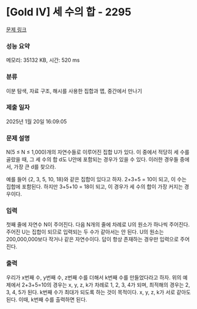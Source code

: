 # [Gold IV] 세 수의 합 - 2295 

[문제 링크](https://www.acmicpc.net/problem/2295) 

### 성능 요약

메모리: 35132 KB, 시간: 520 ms

### 분류

이분 탐색, 자료 구조, 해시를 사용한 집합과 맵, 중간에서 만나기

### 제출 일자

2025년 1월 20일 16:09:05

### 문제 설명

<p>N(5 ≤ N ≤ 1,000)개의 자연수들로 이루어진 집합 U가 있다. 이 중에서 적당히 세 수를 골랐을 때, 그 세 수의 합 d도 U안에 포함되는 경우가 있을 수 있다. 이러한 경우들 중에서, 가장 큰 d를 찾으라.</p>

<p>예를 들어 {2, 3, 5, 10, 18}와 같은 집합이 있다고 하자. 2+3+5 = 10이 되고, 이 수는 집합에 포함된다. 하지만 3+5+10 = 18이 되고, 이 경우가 세 수의 합이 가장 커지는 경우이다.</p>

### 입력 

 <p>첫째 줄에 자연수 N이 주어진다. 다음 N개의 줄에 차례로 U의 원소가 하나씩 주어진다. 주어진 U는 집합이 되므로 입력되는 두 수가 같아서는 안 된다. U의 원소는 200,000,000보다 작거나 같은 자연수이다. 답이 항상 존재하는 경우만 입력으로 주어진다.</p>

### 출력 

 <p>우리가 x번째 수, y번째 수, z번째 수를 더해서 k번째 수를 만들었다라고 하자. 위의 예제에서 2+3+5=10의 경우는 x, y, z, k가 차례로 1, 2, 3, 4가 되며, 최적해의 경우는 2, 3, 4, 5가 된다. k번째 수가 최대가 되도록 하는 것이 목적이다. x, y, z, k가 서로 같아도 된다. 이때, k번째 수를 출력하면 된다.</p>


